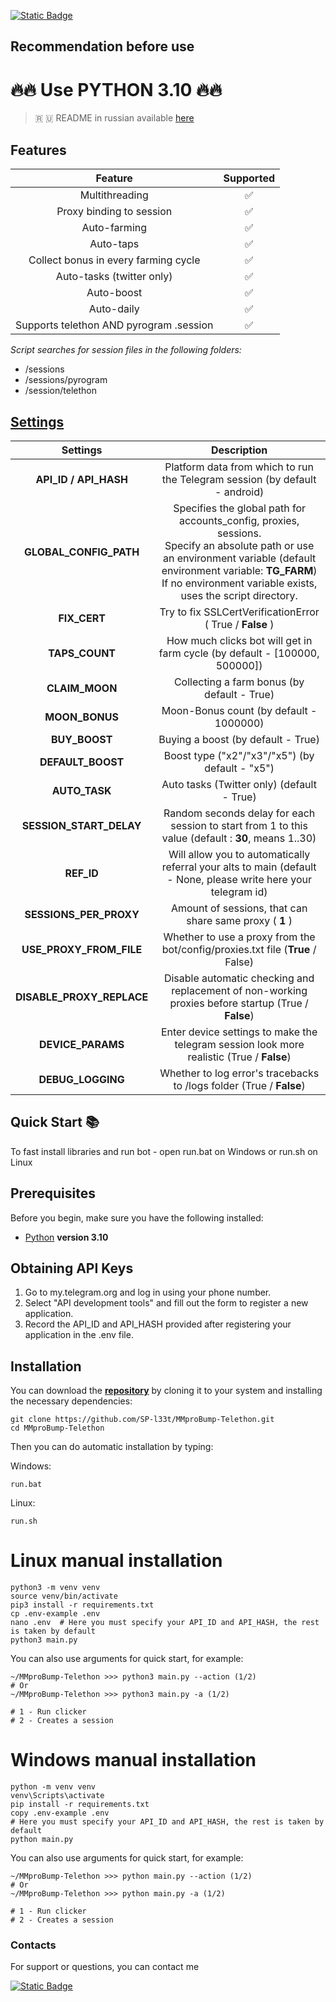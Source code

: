 [![Static Badge](https://img.shields.io/badge/Telegram-Bot%20Link-Link?style=for-the-badge&logo=Telegram&logoColor=white&logoSize=auto&color=blue)](https://t.me/MMproBump_bot?start=ref_525256526)

## Recommendation before use

# 🔥🔥 Use PYTHON 3.10 🔥🔥

> 🇷 🇺 README in russian available [here](README-RU.md)

## Features  
|                 Feature                 | Supported |
|:---------------------------------------:|:---------:|
|             Multithreading              |     ✅     |
|        Proxy binding to session         |     ✅     |
|              Auto-farming               |     ✅     |
|                Auto-taps                |     ✅     |
|  Collect bonus in every farming cycle   |     ✅     |
|        Auto-tasks (twitter only)        |     ✅     |
|               Auto-boost                |     ✅     |
|               Auto-daily                |     ✅     |
| Supports telethon AND pyrogram .session |     ✅     |

_Script searches for session files in the following folders:_
* /sessions
* /sessions/pyrogram
* /session/telethon


## [Settings](https://github.com/SP-l33t/MMproBump-Telethon/blob/master/.env-example/)
|         Settings          |                                                                                                                  Description                                                                                                                  |
|:-------------------------:|:---------------------------------------------------------------------------------------------------------------------------------------------------------------------------------------------------------------------------------------------:|
|   **API_ID / API_HASH**   |                                                                                  Platform data from which to run the Telegram session (by default - android)                                                                                  |
|  **GLOBAL_CONFIG_PATH**   | Specifies the global path for accounts_config, proxies, sessions. <br/>Specify an absolute path or use an environment variable (default environment variable: **TG_FARM**) <br/>If no environment variable exists, uses the script directory. |
|       **FIX_CERT**        |                                                                                           Try to fix  SSLCertVerificationError ( True / **False** )                                                                                           |
|      **TAPS_COUNT**       |                                                                                  How much clicks bot will get in farm cycle (by default - [100000, 500000])                                                                                   |
|      **CLAIM_MOON**       |                                                                                                 Collecting a farm bonus  (by default - True)                                                                                                  |
|      **MOON_BONUS**       |                                                                                                    Moon-Bonus count (by default - 1000000)                                                                                                    |
|       **BUY_BOOST**       |                                                                                                      Buying a boost (by default - True)                                                                                                       |
|     **DEFAULT_BOOST**     |                                                                                                Boost type ("x2"/"x3"/"x5") (by default - "x5")                                                                                                |
|       **AUTO_TASK**       |                                                                                                  Auto tasks (Twitter only) (default - True)                                                                                                   |
|  **SESSION_START_DELAY**  |                                                                      Random seconds delay for each session to start from 1 to this value (default : **30**, means 1..30)                                                                      |
|        **REF_ID**         |                                                                Will allow you to automatically referral your alts to main (default - None, please write here your telegram id)                                                                |
|  **SESSIONS_PER_PROXY**   |                                                                                            Amount of sessions, that can share same proxy ( **1** )                                                                                            |
|  **USE_PROXY_FROM_FILE**  |                                                                                Whether to use a proxy from the bot/config/proxies.txt file (**True** / False)                                                                                 |
| **DISABLE_PROXY_REPLACE** |                                                                      Disable automatic checking and replacement of non-working proxies before startup (True / **False**)                                                                      |
|     **DEVICE_PARAMS**     |                                                                          Enter device settings to make the telegram session look more realistic  (True / **False**)                                                                           |
|     **DEBUG_LOGGING**     |                                                                                     Whether to log error's tracebacks to /logs folder (True / **False**)                                                                                      |

## Quick Start 📚

To fast install libraries and run bot - open run.bat on Windows or run.sh on Linux

## Prerequisites
Before you begin, make sure you have the following installed:
- [Python](https://www.python.org/downloads/) **version 3.10**

## Obtaining API Keys
1. Go to my.telegram.org and log in using your phone number.
2. Select "API development tools" and fill out the form to register a new application.
3. Record the API_ID and API_HASH provided after registering your application in the .env file.

## Installation
You can download the [**repository**](https://github.com/SP-l33t/MMproBump-Telethon) by cloning it to your system and installing the necessary dependencies:
```shell
git clone https://github.com/SP-l33t/MMproBump-Telethon.git
cd MMproBump-Telethon
```

Then you can do automatic installation by typing:

Windows:
```shell
run.bat
```

Linux:
```shell
run.sh
```

# Linux manual installation
```shell
python3 -m venv venv
source venv/bin/activate
pip3 install -r requirements.txt
cp .env-example .env
nano .env  # Here you must specify your API_ID and API_HASH, the rest is taken by default
python3 main.py
```

You can also use arguments for quick start, for example:
```shell
~/MMproBump-Telethon >>> python3 main.py --action (1/2)
# Or
~/MMproBump-Telethon >>> python3 main.py -a (1/2)

# 1 - Run clicker
# 2 - Creates a session
```

# Windows manual installation
```shell
python -m venv venv
venv\Scripts\activate
pip install -r requirements.txt
copy .env-example .env
# Here you must specify your API_ID and API_HASH, the rest is taken by default
python main.py
```

You can also use arguments for quick start, for example:
```shell
~/MMproBump-Telethon >>> python main.py --action (1/2)
# Or
~/MMproBump-Telethon >>> python main.py -a (1/2)

# 1 - Run clicker
# 2 - Creates a session
```

### Contacts

For support or questions, you can contact me

[![Static Badge](https://img.shields.io/badge/Telegram-Channel-Link?style=for-the-badge&logo=Telegram&logoColor=white&logoSize=auto&color=blue)](https://t.me/desforge_crypto)